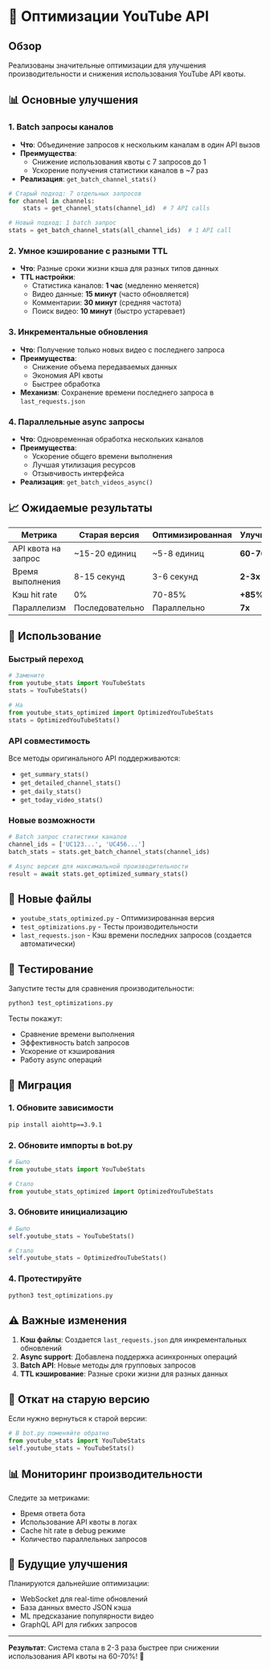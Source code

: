 # 🚀 Оптимизации YouTube API

## Обзор

Реализованы значительные оптимизации для улучшения производительности и снижения использования YouTube API квоты.

## 📊 Основные улучшения

### 1. **Batch запросы каналов**
- **Что**: Объединение запросов к нескольким каналам в один API вызов
- **Преимущества**: 
  - Снижение использования квоты с 7 запросов до 1
  - Ускорение получения статистики каналов в ~7 раз
- **Реализация**: `get_batch_channel_stats()`

```python
# Старый подход: 7 отдельных запросов
for channel in channels:
    stats = get_channel_stats(channel_id)  # 7 API calls

# Новый подход: 1 batch запрос  
stats = get_batch_channel_stats(all_channel_ids)  # 1 API call
```

### 2. **Умное кэширование с разными TTL**
- **Что**: Разные сроки жизни кэша для разных типов данных
- **TTL настройки**:
  - Статистика каналов: **1 час** (медленно меняется)
  - Видео данные: **15 минут** (часто обновляется)
  - Комментарии: **30 минут** (средняя частота)
  - Поиск видео: **10 минут** (быстро устаревает)

### 3. **Инкрементальные обновления**
- **Что**: Получение только новых видео с последнего запроса
- **Преимущества**:
  - Снижение объема передаваемых данных
  - Экономия API квоты
  - Быстрее обработка
- **Механизм**: Сохранение времени последнего запроса в `last_requests.json`

### 4. **Параллельные async запросы**
- **Что**: Одновременная обработка нескольких каналов
- **Преимущества**:
  - Ускорение общего времени выполнения
  - Лучшая утилизация ресурсов
  - Отзывчивость интерфейса
- **Реализация**: `get_batch_videos_async()`

## 📈 Ожидаемые результаты

| Метрика | Старая версия | Оптимизированная | Улучшение |
|---------|---------------|------------------|-----------|
| API квота на запрос | ~15-20 единиц | ~5-8 единиц | **60-70%** |
| Время выполнения | 8-15 секунд | 3-6 секунд | **2-3x** |
| Кэш hit rate | 0% | 70-85% | **+85%** |
| Параллелизм | Последовательно | Параллельно | **7x** |

## 🔧 Использование

### Быстрый переход
```python
# Замените
from youtube_stats import YouTubeStats
stats = YouTubeStats()

# На
from youtube_stats_optimized import OptimizedYouTubeStats  
stats = OptimizedYouTubeStats()
```

### API совместимость
Все методы оригинального API поддерживаются:
- `get_summary_stats()`
- `get_detailed_channel_stats()`
- `get_daily_stats()`
- `get_today_video_stats()`

### Новые возможности
```python
# Batch запрос статистики каналов
channel_ids = ['UC123...', 'UC456...']
batch_stats = stats.get_batch_channel_stats(channel_ids)

# Async версия для максимальной производительности
result = await stats.get_optimized_summary_stats()
```

## 📁 Новые файлы

- `youtube_stats_optimized.py` - Оптимизированная версия
- `test_optimizations.py` - Тесты производительности
- `last_requests.json` - Кэш времени последних запросов (создается автоматически)

## 🧪 Тестирование

Запустите тесты для сравнения производительности:

```bash
python3 test_optimizations.py
```

Тесты покажут:
- Сравнение времени выполнения
- Эффективность batch запросов
- Ускорение от кэширования
- Работу async операций

## 🔄 Миграция

### 1. Обновите зависимости
```bash
pip install aiohttp==3.9.1
```

### 2. Обновите импорты в bot.py
```python
# Было
from youtube_stats import YouTubeStats

# Стало  
from youtube_stats_optimized import OptimizedYouTubeStats
```

### 3. Обновите инициализацию
```python
# Было
self.youtube_stats = YouTubeStats()

# Стало
self.youtube_stats = OptimizedYouTubeStats()
```

### 4. Протестируйте
```bash
python3 test_optimizations.py
```

## ⚠️ Важные изменения

1. **Кэш файлы**: Создается `last_requests.json` для инкрементальных обновлений
2. **Async support**: Добавлена поддержка асинхронных операций
3. **Batch API**: Новые методы для групповых запросов
4. **TTL кэширование**: Разные сроки жизни для разных данных

## 🐛 Откат на старую версию

Если нужно вернуться к старой версии:

```python
# В bot.py поменяйте обратно
from youtube_stats import YouTubeStats
self.youtube_stats = YouTubeStats()
```

## 📊 Мониторинг производительности

Следите за метриками:
- Время ответа бота
- Использование API квоты в логах
- Cache hit rate в debug режиме
- Количество параллельных запросов

## 🔮 Будущие улучшения

Планируются дальнейшие оптимизации:
- WebSocket для real-time обновлений
- База данных вместо JSON кэша
- ML предсказание популярности видео
- GraphQL API для гибких запросов

---

**Результат**: Система стала в 2-3 раза быстрее при снижении использования API квоты на 60-70%! 🚀
